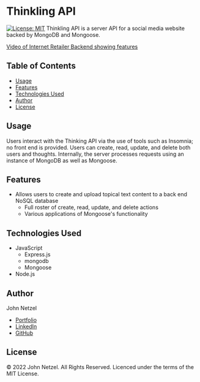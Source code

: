 # Thinkling API
[![License: MIT](https://img.shields.io/badge/License-MIT-yellow.svg)](https://opensource.org/licenses/MIT)
Thinkling API is a server API for a social media website backed by MongoDB and Mongoose.

[Video of Internet Retailer Backend showing features](https://drive.google.com/file/d/1xowJKBBjrnqFRX2R6u9rHpsD3WL3N6mp/view)
## Table of Contents

* [Usage](#usage)
* [Features](#features)
* [Technologies Used](#technologies-used)
* [Author](#author)
* [License](#license)


## Usage

Users interact with the Thinking API via the use of tools such as Insomnia; no front end is provided. Users can create, read, update, and delete both users and thoughts. Internally, the server processes requests using an instance of MongoDB as well as Mongoose.


## Features

* Allows users to create and upload topical text content to a back end NoSQL database
  * Full roster of create, read, update, and delete actions
  * Various applications of Mongoose's functionality


## Technologies Used

* JavaScript
  * Express.js
  * mongodb
  * Mongoose
* Node.js


## Author

John Netzel
* [Portfolio](https://commiedog.github.io/my-portfolio/)
* [LinkedIn](https://www.linkedin.com/in/john-netzel-481112129/)
* [GitHub](https://github.com/CommieDog)


## License
&copy; 2022 John Netzel. All Rights Reserved. Licenced under the terms of the MIT License.